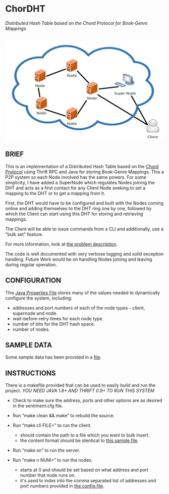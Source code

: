 # ChorDHT
###### Distributed Hash Table based on the Chord Protocol for Book-Genre Mappings

![dht image](dht.PNG)

## BRIEF

This is an implementation of a Distributed Hash Table based on the [Chord Protocol](https://pdos.csail.mit.edu/papers/chord:sigcomm01/chord_sigcomm.pdf)
using Thrift RPC and Java for storing Book-Genre Mappings. This a P2P system so each Node involved has the same powers.
For some simplicity, I have added a SuperNode which regulates Nodes joining the DHT and acts as a first contact for any
Client Node seeking to set a mapping to the DHT or to get a mapping from it.

First, the DHT would have to be configured and built with the Nodes coming online and adding themselves to
the DHT ring one by one, followed by which the Client can start using this DHT for storing and retrieving mappings.

The Client will be able to issue commands from a CLI and additionally, use a "bulk set" feature. 

For more information, look at [the problem description](pa2.pdf).

The code is well documented with very verbose logging and solid exception handling.
Future Work would be on handling Nodes joining and leaving during regular operation.

## CONFIGURATION

This [Java Properties File](gen-java/chordht.cfg) stores many of the values needed to dynamically configure the
system, including:
* addresses and port numbers of each of the node types - client, supernode and node.
* wait-before-retry times for each node type.
* number of bits for the DHT hash space.
* number of nodes.

## SAMPLE DATA

Some sample data has been provided in a [file](gen-java/shakespeares.txt).

## INSTRUCTIONS

There is a makefile provided that can be used to easily build and run the project.
*YOU NEED JAVA 1.8+ AND THRIFT 0.9+ TO RUN THIS SYSTEM*
* Check to make sure the address, ports and other options are as desired in the
sentiment.cfg file.
* Run “make clean && make” to rebuild the source.
* Run “make cli FILE=<file>” to run the client.
	* <file> should contain the path to a file which you want to bulk insert.
	* the content format should be identical to [this sample file](gen-java/shakespeares.txt).
	
* Run “make sn” to run the server.
* Run “make n NUM=<num>” to run the nodes.
	* <num> starts at 0 and should be set based on what address and port number that node runs on.
	* it's used to index into the comma separated list of addresses and port numbers provided in [the config file](gen-java/chordht.cfg).

